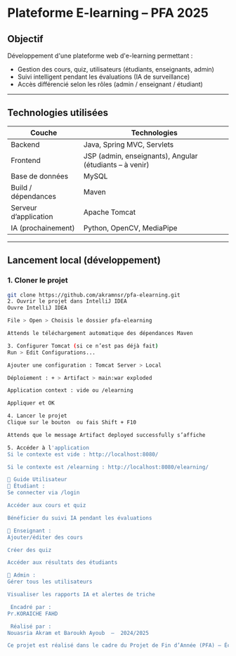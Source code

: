 # Plateforme E-learning – PFA 2025

## Objectif
Développement d'une plateforme web d'e-learning permettant :
- Gestion des cours, quiz, utilisateurs (étudiants, enseignants, admin)
- Suivi intelligent pendant les évaluations (IA de surveillance)
- Accès différencié selon les rôles (admin / enseignant / étudiant)

---

##  Technologies utilisées

| Couche | Technologies |
|--------|--------------|
| Backend | Java, Spring MVC, Servlets |
| Frontend | JSP (admin, enseignants), Angular (étudiants – à venir) |
| Base de données | MySQL |
| Build / dépendances | Maven |
| Serveur d’application | Apache Tomcat |
| IA (prochainement) | Python, OpenCV, MediaPipe |

---

##  Lancement local (développement)

### 1. Cloner le projet

```bash
git clone https://github.com/akramnsr/pfa-elearning.git
2. Ouvrir le projet dans IntelliJ IDEA
Ouvre IntelliJ IDEA

File > Open > Choisis le dossier pfa-elearning

Attends le téléchargement automatique des dépendances Maven

3. Configurer Tomcat (si ce n’est pas déjà fait)
Run > Edit Configurations...

Ajouter une configuration : Tomcat Server > Local

Déploiement : + > Artifact > main:war exploded

Application context : vide ou /elearning

Appliquer et OK

4. Lancer le projet
Clique sur le bouton  ou fais Shift + F10

Attends que le message Artifact deployed successfully s’affiche

5. Accéder à l'application
Si le contexte est vide : http://localhost:8080/

Si le contexte est /elearning : http://localhost:8080/elearning/

👨 Guide Utilisateur
🔹 Étudiant :
Se connecter via /login

Accéder aux cours et quiz

Bénéficier du suivi IA pendant les évaluations

🔹 Enseignant :
Ajouter/éditer des cours

Créer des quiz

Accéder aux résultats des étudiants

🔹 Admin :
Gérer tous les utilisateurs

Visualiser les rapports IA et alertes de triche

 Encadré par :
Pr.KORAICHE FAHD

 Réalisé par :
Nouasria Akram et Baroukh Ayoub  –  2024/2025

Ce projet est réalisé dans le cadre du Projet de Fin d’Année (PFA) – École Marocaine des Sciences de l’Ingénieur – EMSI







